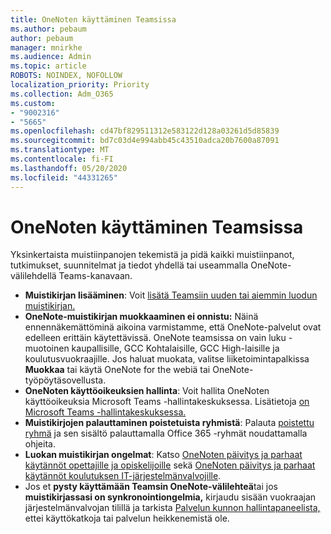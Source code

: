 ```yaml
---
title: OneNoten käyttäminen Teamsissa
ms.author: pebaum
author: pebaum
manager: mnirkhe
ms.audience: Admin
ms.topic: article
ROBOTS: NOINDEX, NOFOLLOW
localization_priority: Priority
ms.collection: Adm_O365
ms.custom:
- "9002316"
- "5665"
ms.openlocfilehash: cd47bf829511312e583122d128a03261d5d85839
ms.sourcegitcommit: bd7c03d4e994abb45c43510adca20b7600a87091
ms.translationtype: MT
ms.contentlocale: fi-FI
ms.lasthandoff: 05/20/2020
ms.locfileid: "44331265"
---
```

# <a name="using-onenote-in-teams"></a>OneNoten käyttäminen Teamsissa

Yksinkertaista muistiinpanojen tekemistä ja pidä kaikki muistiinpanot, tutkimukset, suunnitelmat ja tiedot yhdellä tai useammalla OneNote-välilehdellä Teams-kanavaan.

- **Muistikirjan lisääminen**: Voit [lisätä Teamsiin uuden tai aiemmin luodun muistikirjan.](https://support.microsoft.com/en-us/office/add-a-onenote-notebook-to-teams-0ec78cc3-ba3b-4279-a88e-aa40af9865c2)
- **OneNote-muistikirjan muokkaaminen ei onnistu:** Näinä ennennäkemättöminä aikoina varmistamme, että OneNote-palvelut ovat edelleen erittäin käytettävissä.  OneNote teamsissa on vain luku -muotoinen kaupallisille, GCC Kohtalaisille, GCC High-laisille ja koulutusvuokraajille. Jos haluat muokata, valitse liiketoimintapalkissa **Muokkaa** tai käytä OneNote for the webiä tai OneNote-työpöytäsovellusta.
- **OneNoten käyttöoikeuksien hallinta**: Voit hallita OneNoten käyttöoikeuksia Microsoft Teams -hallintakeskuksessa. Lisätietoja [on Microsoft Teams -hallintakeskuksessa.](https://docs.microsoft.com/MicrosoftTeams/manage-apps)
- **Muistikirjojen palauttaminen poistetuista ryhmistä**: Palauta [poistettu ryhmä](https://docs.microsoft.com/microsoftteams/archive-or-delete-a-team#restore-a-deleted-team) ja sen sisältö palauttamalla Office 365 -ryhmät noudattamalla ohjeita.
- **Luokan muistikirjan ongelmat**: Katso [OneNoten päivitys ja parhaat käytännöt opettajille ja opiskelijoille](https://support.office.com/article/onenote-update-and-best-practices-for-educators-and-students-dde775f0-8b06-4263-8b54-1e9ddc3dd146) sekä [OneNoten päivitys ja parhaat käytännöt koulutuksen IT-järjestelmänvalvojille](https://support.office.com/article/onenote-update-and-best-practices-for-it-admins-in-education-9d78f2b2-5e25-4288-b597-b4ba463c7b46?ui=en-US&rs=en-US&ad=US).
- Jos et **pysty käyttämään Teamsin OneNote-välilehteä**tai jos **muistikirjassasi on synkronointiongelmia,** kirjaudu sisään vuokraajan järjestelmänvalvojan tilillä ja tarkista [Palvelun kunnon hallintapaneelista,](https://docs.microsoft.com/office365/enterprise/view-service-health) ettei käyttökatkoja tai palvelun heikkenemistä ole.
